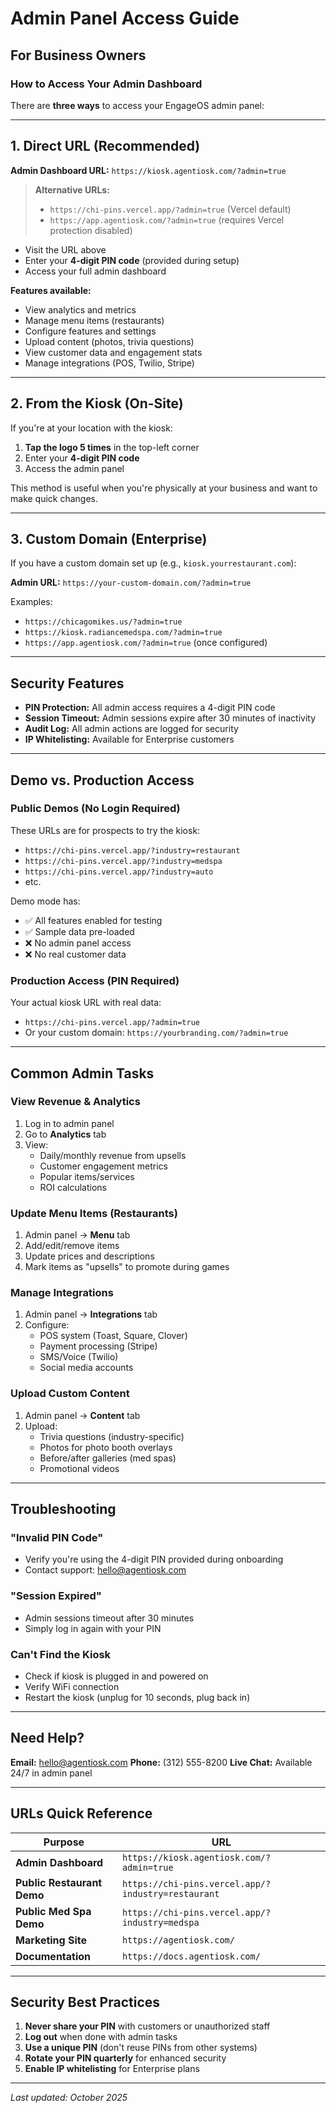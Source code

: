 # Admin Panel Access Guide

## For Business Owners

### How to Access Your Admin Dashboard

There are **three ways** to access your EngageOS admin panel:

---

## 1. **Direct URL (Recommended)**

**Admin Dashboard URL:** `https://kiosk.agentiosk.com/?admin=true`

> **Alternative URLs:**
> - `https://chi-pins.vercel.app/?admin=true` (Vercel default)
> - `https://app.agentiosk.com/?admin=true` (requires Vercel protection disabled)

- Visit the URL above
- Enter your **4-digit PIN code** (provided during setup)
- Access your full admin dashboard

**Features available:**
- View analytics and metrics
- Manage menu items (restaurants)
- Configure features and settings
- Upload content (photos, trivia questions)
- View customer data and engagement stats
- Manage integrations (POS, Twilio, Stripe)

---

## 2. **From the Kiosk (On-Site)**

If you're at your location with the kiosk:

1. **Tap the logo 5 times** in the top-left corner
2. Enter your **4-digit PIN code**
3. Access the admin panel

This method is useful when you're physically at your business and want to make quick changes.

---

## 3. **Custom Domain (Enterprise)**

If you have a custom domain set up (e.g., `kiosk.yourrestaurant.com`):

**Admin URL:** `https://your-custom-domain.com/?admin=true`

Examples:
- `https://chicagomikes.us/?admin=true`
- `https://kiosk.radiancemedspa.com/?admin=true`
- `https://app.agentiosk.com/?admin=true` (once configured)

---

## Security Features

- **PIN Protection:** All admin access requires a 4-digit PIN code
- **Session Timeout:** Admin sessions expire after 30 minutes of inactivity
- **Audit Log:** All admin actions are logged for security
- **IP Whitelisting:** Available for Enterprise customers

---

## Demo vs. Production Access

### **Public Demos** (No Login Required)
These URLs are for prospects to try the kiosk:
- `https://chi-pins.vercel.app/?industry=restaurant`
- `https://chi-pins.vercel.app/?industry=medspa`
- `https://chi-pins.vercel.app/?industry=auto`
- etc.

Demo mode has:
- ✅ All features enabled for testing
- ✅ Sample data pre-loaded
- ❌ No admin panel access
- ❌ No real customer data

### **Production Access** (PIN Required)
Your actual kiosk URL with real data:
- `https://chi-pins.vercel.app/?admin=true`
- Or your custom domain: `https://yourbranding.com/?admin=true`

---

## Common Admin Tasks

### View Revenue & Analytics
1. Log in to admin panel
2. Go to **Analytics** tab
3. View:
   - Daily/monthly revenue from upsells
   - Customer engagement metrics
   - Popular items/services
   - ROI calculations

### Update Menu Items (Restaurants)
1. Admin panel → **Menu** tab
2. Add/edit/remove items
3. Update prices and descriptions
4. Mark items as "upsells" to promote during games

### Manage Integrations
1. Admin panel → **Integrations** tab
2. Configure:
   - POS system (Toast, Square, Clover)
   - Payment processing (Stripe)
   - SMS/Voice (Twilio)
   - Social media accounts

### Upload Custom Content
1. Admin panel → **Content** tab
2. Upload:
   - Trivia questions (industry-specific)
   - Photos for photo booth overlays
   - Before/after galleries (med spas)
   - Promotional videos

---

## Troubleshooting

### "Invalid PIN Code"
- Verify you're using the 4-digit PIN provided during onboarding
- Contact support: hello@agentiosk.com

### "Session Expired"
- Admin sessions timeout after 30 minutes
- Simply log in again with your PIN

### Can't Find the Kiosk
- Check if kiosk is plugged in and powered on
- Verify WiFi connection
- Restart the kiosk (unplug for 10 seconds, plug back in)

---

## Need Help?

**Email:** hello@agentiosk.com
**Phone:** (312) 555-8200
**Live Chat:** Available 24/7 in admin panel

---

## URLs Quick Reference

| Purpose | URL |
|---------|-----|
| **Admin Dashboard** | `https://kiosk.agentiosk.com/?admin=true` |
| **Public Restaurant Demo** | `https://chi-pins.vercel.app/?industry=restaurant` |
| **Public Med Spa Demo** | `https://chi-pins.vercel.app/?industry=medspa` |
| **Marketing Site** | `https://agentiosk.com/` |
| **Documentation** | `https://docs.agentiosk.com/` |

---

## Security Best Practices

1. **Never share your PIN** with customers or unauthorized staff
2. **Log out** when done with admin tasks
3. **Use a unique PIN** (don't reuse PINs from other systems)
4. **Rotate your PIN quarterly** for enhanced security
5. **Enable IP whitelisting** for Enterprise plans

---

*Last updated: October 2025*
